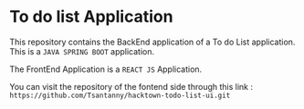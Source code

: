 # To do list Application

This repository contains the BackEnd application of a To do List application. This is a `JAVA SPRING BOOT` application.

The FrontEnd Application is a `REACT JS` Application. 

You can visit the repository of the fontend side through this link : `https://github.com/Tsantanny/hacktown-todo-list-ui.git` 
